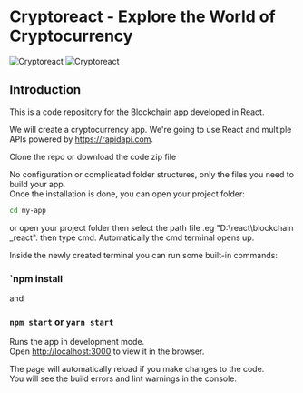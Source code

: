 # Cryptoreact - Explore the World of Cryptocurrency

![Cryptoreact](https://github.com/learningdollars/martink-blockchain-react-native/blob/master/CryptoReact.PNG)
![Cryptoreact](https://github.com/learningdollars/martink-blockchain-react-native/blob/master/CryptoReactEx.PNG)

## Introduction
This is a code repository for the Blockchain app developed in React. 

We will create a cryptocurrency app. We're going to use React and multiple APIs powered by https://rapidapi.com.

Clone the repo or download the code zip file

No configuration or complicated folder structures, only the files you need to build your app.<br>
Once the installation is done, you can open your project folder:

```sh
cd my-app
```
or open your project folder then select the path file .eg "D:\react\blockchain _react". then type cmd. 
Automatically the cmd terminal opens up.

Inside the newly created terminal you can run some built-in commands:

### `npm install

and

### `npm start` or `yarn start`

Runs the app in development mode.<br>
Open [http://localhost:3000](http://localhost:3000) to view it in the browser.

The page will automatically reload if you make changes to the code.<br>
You will see the build errors and lint warnings in the console.

